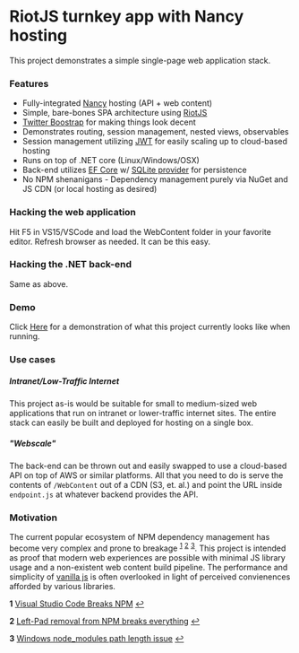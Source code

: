 # RiotJS turnkey app with Nancy hosting

This project demonstrates a simple single-page web application stack.

### Features
- Fully-integrated [Nancy](http://nancyfx.org/) hosting (API + web content)
- Simple, bare-bones SPA architecture using [RiotJS](http://riotjs.com/)
- [Twitter Boostrap](http://getbootstrap.com/) for making things look decent
- Demonstrates routing, session management, nested views, observables
- Session management utilizing [JWT](https://en.wikipedia.org/wiki/JSON_Web_Token) for easily scaling up to cloud-based hosting
- Runs on top of .NET core (Linux/Windows/OSX)
- Back-end utilizes [EF Core](https://docs.microsoft.com/en-us/ef/) w/ [SQLite provider](https://docs.microsoft.com/en-us/ef/core/providers/sqlite/) for persistence
- No NPM shenanigans - Dependency management purely via NuGet and JS CDN (or local hosting as desired)

### Hacking the web application
Hit F5 in VS15/VSCode and load the WebContent folder in your favorite editor. Refresh browser as needed. It can be this easy.

### Hacking the .NET back-end
Same as above.

### Demo
Click [Here](#) for a demonstration of what this project currently looks like when running.

### Use cases

##### Intranet/Low-Traffic Internet
This project as-is would be suitable for small to medium-sized web applications that run on intranet or lower-traffic internet sites. The entire stack can easily be built and deployed for hosting on a single box.

##### "Webscale"
The back-end can be thrown out and easily swapped to use a cloud-based API on top of AWS or similar platforms. All that you need to do is serve the contents of `/WebContent` out of a CDN (S3, et. al.) and point the URL inside `endpoint.js` at whatever backend provides the API.

### Motivation
The current popular ecosystem of NPM dependency management has become very complex and prone to breakage <sup id="a1">[1](#f1)</sup> <sup id="a2">[2](#f2)</sup> <sup id="a3">[3](#f3)</sup>. This project is intended as proof that modern web experiences are possible with minimal JS library usage and a non-existent web content build pipeline. The performance and simplicity of [vanilla js](http://vanilla-js.com/) is often overlooked in light of perceived convienences afforded by various libraries. 

<b id="f1">1</b> [Visual Studio Code Breaks NPM](https://adtmag.com/articles/2016/11/03/vscode-rollback.aspx) [↩](#a1)

<b id="f2">2</b> [Left-Pad removal from NPM breaks everything](http://blog.npmjs.org/post/141577284765/kik-left-pad-and-npm) [↩](#a2)

<b id="f3">3</b> [Windows node_modules path length issue](https://github.com/nodejs/node-v0.x-archive/issues/6960) [↩](#a3)
